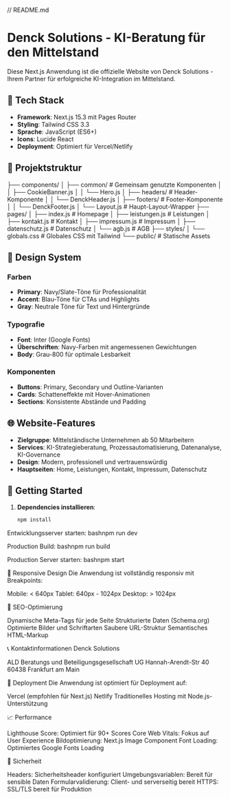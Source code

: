 // README.md
# Denck Solutions - KI-Beratung für den Mittelstand

Diese Next.js Anwendung ist die offizielle Website von Denck Solutions - Ihrem Partner für erfolgreiche KI-Integration im Mittelstand.

## 🚀 Tech Stack

- **Framework**: Next.js 15.3 mit Pages Router
- **Styling**: Tailwind CSS 3.3
- **Sprache**: JavaScript (ES6+)
- **Icons**: Lucide React
- **Deployment**: Optimiert für Vercel/Netlify

## 📁 Projektstruktur
├── components/
│   ├── common/           # Gemeinsam genutzte Komponenten
│   │   ├── CookieBanner.js
│   │   └── Hero.js
│   ├── headers/          # Header-Komponente
│   │   └── DenckHeader.js
│   ├── footers/          # Footer-Komponente
│   │   └── DenckFooter.js
│   └── Layout.js         # Haupt-Layout-Wrapper
├── pages/
│   ├── index.js          # Homepage
│   ├── leistungen.js     # Leistungen
│   ├── kontakt.js        # Kontakt
│   ├── impressum.js      # Impressum
│   ├── datenschutz.js    # Datenschutz
│   └── agb.js           # AGB
├── styles/
│   └── globals.css       # Globales CSS mit Tailwind
└── public/               # Statische Assets

## 🎨 Design System

### Farben
- **Primary**: Navy/Slate-Töne für Professionalität
- **Accent**: Blau-Töne für CTAs und Highlights
- **Gray**: Neutrale Töne für Text und Hintergründe

### Typografie
- **Font**: Inter (Google Fonts)
- **Überschriften**: Navy-Farben mit angemessenen Gewichtungen
- **Body**: Grau-800 für optimale Lesbarkeit

### Komponenten
- **Buttons**: Primary, Secondary und Outline-Varianten
- **Cards**: Schatteneffekte mit Hover-Animationen
- **Sections**: Konsistente Abstände und Padding

## 🌐 Website-Features

- **Zielgruppe**: Mittelständische Unternehmen ab 50 Mitarbeitern
- **Services**: KI-Strategieberatung, Prozessautomatisierung, Datenanalyse, KI-Governance
- **Design**: Modern, professionell und vertrauenswürdig
- **Hauptseiten**: Home, Leistungen, Kontakt, Impressum, Datenschutz

## 🔧 Getting Started

1. **Dependencies installieren**:
   ```bash
   npm install

Entwicklungsserver starten:
bashnpm run dev

Production Build:
bashnpm run build

Production Server starten:
bashnpm start


📱 Responsive Design
Die Anwendung ist vollständig responsiv mit Breakpoints:

Mobile: < 640px
Tablet: 640px - 1024px
Desktop: > 1024px

🎯 SEO-Optimierung

Dynamische Meta-Tags für jede Seite
Strukturierte Daten (Schema.org)
Optimierte Bilder und Schriftarten
Saubere URL-Struktur
Semantisches HTML-Markup

📞 Kontaktinformationen
Denck Solutions

ALD Beratungs und Beteiligungsgesellschaft UG
Hannah-Arendt-Str 40
60438 Frankfurt am Main

🚀 Deployment
Die Anwendung ist optimiert für Deployment auf:

Vercel (empfohlen für Next.js)
Netlify
Traditionelles Hosting mit Node.js-Unterstützung

📈 Performance

Lighthouse Score: Optimiert für 90+ Scores
Core Web Vitals: Fokus auf User Experience
Bildoptimierung: Next.js Image Component
Font Loading: Optimiertes Google Fonts Loading

🔐 Sicherheit

Headers: Sicherheitsheader konfiguriert
Umgebungsvariablen: Bereit für sensible Daten
Formularvalidierung: Client- und serverseitig bereit
HTTPS: SSL/TLS bereit für Produktion

